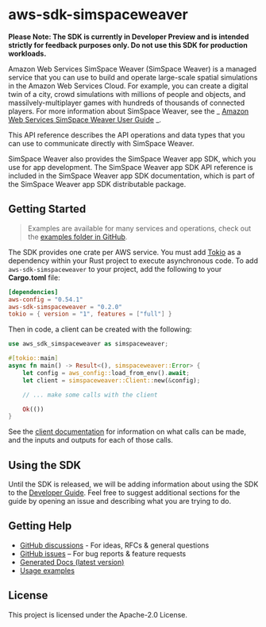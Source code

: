 # aws-sdk-simspaceweaver

**Please Note: The SDK is currently in Developer Preview and is intended strictly for
feedback purposes only. Do not use this SDK for production workloads.**

Amazon Web Services SimSpace Weaver (SimSpace Weaver) is a managed service that you can use to build and operate large-scale spatial simulations in the Amazon Web Services Cloud. For example, you can create a digital twin of a city, crowd simulations with millions of people and objects, and massilvely-multiplayer games with hundreds of thousands of connected players. For more information about SimSpace Weaver, see the _ [Amazon Web Services SimSpace Weaver User Guide](https://docs.aws.amazon.com/simspaceweaver/latest/userguide/) _.

This API reference describes the API operations and data types that you can use to communicate directly with SimSpace Weaver.

SimSpace Weaver also provides the SimSpace Weaver app SDK, which you use for app development. The SimSpace Weaver app SDK API reference is included in the SimSpace Weaver app SDK documentation, which is part of the SimSpace Weaver app SDK distributable package.

## Getting Started

> Examples are available for many services and operations, check out the
> [examples folder in GitHub](https://github.com/awslabs/aws-sdk-rust/tree/main/examples).

The SDK provides one crate per AWS service. You must add [Tokio](https://crates.io/crates/tokio)
as a dependency within your Rust project to execute asynchronous code. To add `aws-sdk-simspaceweaver` to
your project, add the following to your **Cargo.toml** file:

```toml
[dependencies]
aws-config = "0.54.1"
aws-sdk-simspaceweaver = "0.2.0"
tokio = { version = "1", features = ["full"] }
```

Then in code, a client can be created with the following:

```rust
use aws_sdk_simspaceweaver as simspaceweaver;

#[tokio::main]
async fn main() -> Result<(), simspaceweaver::Error> {
    let config = aws_config::load_from_env().await;
    let client = simspaceweaver::Client::new(&config);

    // ... make some calls with the client

    Ok(())
}
```

See the [client documentation](https://docs.rs/aws-sdk-simspaceweaver/latest/aws_sdk_simspaceweaver/client/struct.Client.html)
for information on what calls can be made, and the inputs and outputs for each of those calls.

## Using the SDK

Until the SDK is released, we will be adding information about using the SDK to the
[Developer Guide](https://docs.aws.amazon.com/sdk-for-rust/latest/dg/welcome.html). Feel free to suggest
additional sections for the guide by opening an issue and describing what you are trying to do.

## Getting Help

* [GitHub discussions](https://github.com/awslabs/aws-sdk-rust/discussions) - For ideas, RFCs & general questions
* [GitHub issues](https://github.com/awslabs/aws-sdk-rust/issues/new/choose) – For bug reports & feature requests
* [Generated Docs (latest version)](https://awslabs.github.io/aws-sdk-rust/)
* [Usage examples](https://github.com/awslabs/aws-sdk-rust/tree/main/examples)

## License

This project is licensed under the Apache-2.0 License.

